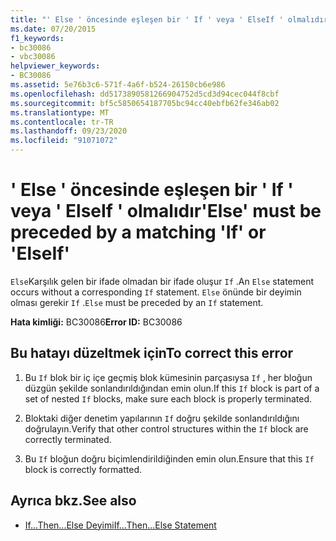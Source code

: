 ```yaml
---
title: "' Else ' öncesinde eşleşen bir ' If ' veya ' ElseIf ' olmalıdır"
ms.date: 07/20/2015
f1_keywords:
- bc30086
- vbc30086
helpviewer_keywords:
- BC30086
ms.assetid: 5e76b3c6-571f-4a6f-b524-26150cb6e986
ms.openlocfilehash: dd5173890581266904752d5cd3d94cec044f8cbf
ms.sourcegitcommit: bf5c5850654187705bc94cc40ebfb62fe346ab02
ms.translationtype: MT
ms.contentlocale: tr-TR
ms.lasthandoff: 09/23/2020
ms.locfileid: "91071072"
---
```

# <a name="else-must-be-preceded-by-a-matching-if-or-elseif"></a><span data-ttu-id="33f44-102">' Else ' öncesinde eşleşen bir ' If ' veya ' ElseIf ' olmalıdır</span><span class="sxs-lookup"><span data-stu-id="33f44-102">'Else' must be preceded by a matching 'If' or 'ElseIf'</span></span>

<span data-ttu-id="33f44-103">`Else`Karşılık gelen bir ifade olmadan bir ifade oluşur `If` .</span><span class="sxs-lookup"><span data-stu-id="33f44-103">An `Else` statement occurs without a corresponding `If` statement.</span></span> <span data-ttu-id="33f44-104">`Else` önünde bir deyimin olması gerekir `If` .</span><span class="sxs-lookup"><span data-stu-id="33f44-104">`Else` must be preceded by an `If` statement.</span></span>  
  
 <span data-ttu-id="33f44-105">**Hata kimliği:** BC30086</span><span class="sxs-lookup"><span data-stu-id="33f44-105">**Error ID:** BC30086</span></span>  
  
## <a name="to-correct-this-error"></a><span data-ttu-id="33f44-106">Bu hatayı düzeltmek için</span><span class="sxs-lookup"><span data-stu-id="33f44-106">To correct this error</span></span>  
  
1. <span data-ttu-id="33f44-107">Bu `If` blok bir iç içe geçmiş blok kümesinin parçasıysa `If` , her bloğun düzgün şekilde sonlandırıldığından emin olun.</span><span class="sxs-lookup"><span data-stu-id="33f44-107">If this `If` block is part of a set of nested `If` blocks, make sure each block is properly terminated.</span></span>  
  
2. <span data-ttu-id="33f44-108">Bloktaki diğer denetim yapılarının `If` doğru şekilde sonlandırıldığını doğrulayın.</span><span class="sxs-lookup"><span data-stu-id="33f44-108">Verify that other control structures within the `If` block are correctly terminated.</span></span>  
  
3. <span data-ttu-id="33f44-109">Bu `If` bloğun doğru biçimlendirildiğinden emin olun.</span><span class="sxs-lookup"><span data-stu-id="33f44-109">Ensure that this `If` block is correctly formatted.</span></span>  
  
## <a name="see-also"></a><span data-ttu-id="33f44-110">Ayrıca bkz.</span><span class="sxs-lookup"><span data-stu-id="33f44-110">See also</span></span>

- [<span data-ttu-id="33f44-111">If...Then...Else Deyimi</span><span class="sxs-lookup"><span data-stu-id="33f44-111">If...Then...Else Statement</span></span>](../language-reference/statements/if-then-else-statement.md)
